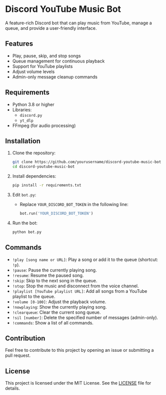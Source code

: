 # Discord YouTube Music Bot

A feature-rich Discord bot that can play music from YouTube, manage a queue, and provide a user-friendly interface.

## Features
- Play, pause, skip, and stop songs
- Queue management for continuous playback
- Support for YouTube playlists
- Adjust volume levels
- Admin-only message cleanup commands

## Requirements
- Python 3.8 or higher
- Libraries:
  - `discord.py`
  - `yt_dlp`
- FFmpeg (for audio processing)

## Installation
1. Clone the repository:
    ```bash
    git clone https://github.com/yourusername/discord-youtube-music-bot.git
    cd discord-youtube-music-bot
    ```

2. Install dependencies:
    ```bash
    pip install -r requirements.txt
    ```

3. Edit `bot.py`:
    - Replace `YOUR_DISCORD_BOT_TOKEN` in the following line:
      ```python
      bot.run('YOUR_DISCORD_BOT_TOKEN')
      ```

4. Run the bot:
    ```bash
    python bot.py
    ```

## Commands
- `!play [song name or URL]`: Play a song or add it to the queue (shortcut: `!p`).
- `!pause`: Pause the currently playing song.
- `!resume`: Resume the paused song.
- `!skip`: Skip to the next song in the queue.
- `!stop`: Stop the music and disconnect from the voice channel.
- `!playlist [YouTube playlist URL]`: Add all songs from a YouTube playlist to the queue.
- `!volume [0-100]`: Adjust the playback volume.
- `!nowplaying`: Show the currently playing song.
- `!clearqueue`: Clear the current song queue.
- `!sil [number]`: Delete the specified number of messages (admin-only).
- `!commands`: Show a list of all commands.

## Contribution
Feel free to contribute to this project by opening an issue or submitting a pull request.

## License
This project is licensed under the MIT License. See the [LICENSE](LICENSE) file for details.
